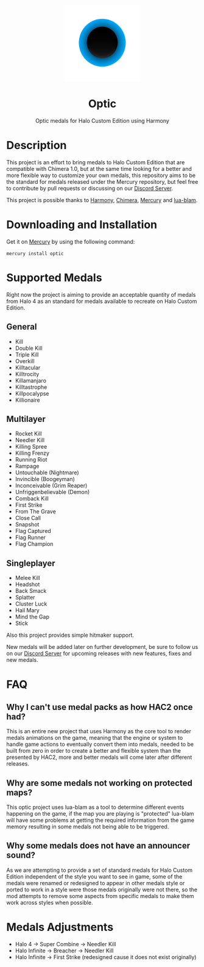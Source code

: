 
<html>
    <p align="center">
        <img width="200px" src="img/optic-logo.png"/>
    </p>
    <h1 align="center">Optic</h1>
    <p align="center">
        Optic medals for Halo Custom Edition using Harmony
    </p>
</html>

# Description
This project is an effort to bring medals to Halo Custom Edition that are compatible with Chimera
1.0, but at the same time looking for a better and more flexible way to customize your own medals,
this repository aims to be the standard for medals released under the Mercury repository, but feel
free to contribute by pull requests or discussing on our 
[Discord Server](https://discord.shadowmods.net).

This project is possible thanks to [Harmony](https://github.com/JerryBrick/harmony),
[Chimera](https://github.com/SnowyMouse/chimera),
[Mercury](https://github.com/Sledmine/Mercury) and [lua-blam](https://github.com/Sledmine/lua-blam).

# Downloading and Installation

Get it on [Mercury](https://github.com/Sledmine/Mercury) by using the following command:
```
mercury install optic
```

# Supported Medals
Right now the project is aiming to provide an acceptable quantity of medals from Halo 4 as an
standard for medals available to recreate on Halo Custom Edition.

## General
- Kill
- Double Kill
- Triple Kill
- Overkill
- Killtacular
- Killtrocity
- Killamanjaro
- Killtastrophe
- Killpocalypse
- Killionaire

## Multilayer
- Rocket Kill
- Needler Kill
- Killing Spree
- Killing Frenzy
- Running Riot
- Rampage
- Untouchable (Nightmare)
- Invincible (Boogeyman)
- Inconceivable (Grim Reaper)
- Unfriggenbelievable (Demon)
- Comback Kill
- First Strike
- From The Grave
- Close Call
- Snapshot
- Flag Captured
- Flag Runner
- Flag Champion

## Singleplayer
- Melee Kill
- Headshot
- Back Smack
- Splatter
- Cluster Luck
- Hail Mary
- Mind the Gap
- Stick

Also this project provides simple hitmaker support.

New medals will be added later on further development, be sure to follow us on our
[Discord Server](https://discord.shadowmods.net) for upcoming releases with new features, fixes and
new medals.

# FAQ
## Why I can't use medal packs as how HAC2 once had?
This is an entire new project that uses Harmony as the core tool to render medals animations on the 
game, meaning that the engine or system to handle game actions to eventually convert them into 
medals, needed to be built from zero in order to create a better and flexible system than the
presented by HAC2, more and better medals will come later after different releases.

## Why are some medals not working on protected maps?
This optic project uses lua-blam as a tool to determine different events happening on the game,
if the map you are playing is "protected" lua-blam will have some problems at getting the required
information from the game memory resulting in some medals not being able to be triggered.

## Why some medals does not have an announcer sound?
As we are attempting to provide a set of standard medals for Halo Custom Edition independent of the
style you want to see in game, some of the medals were renamed or redesigned to appear in other
medals style or ported to work in a style were those medals originally were not there, so the mod
attempts to remove some aspects from specific medals to make them work across styles when possible.

# Medals Adjustments

- Halo 4 -> Super Combine -> Needler Kill
- Halo Infinite -> Breacher -> Needler Kill
- Halo Infinite -> First Strike (redesigned cause it does not exist originally)
